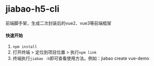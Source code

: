 # jiabao-h5-cli
前端脚手架，生成二次封装后的vue2、vue3等前端框架

#### 快速开始
1. `npm install`
1. 打开终端 > 定位到项目位置 > 执行`npm link`
1. 终端执行`jiabao -h`即可查看使用方法。例如：jiabao create vue-demo